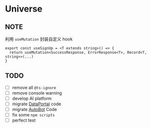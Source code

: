 # Universe

## NOTE

利用 `useMutation` 封装自定义 hook

```tsx
export const useSignUp = <T extends string>() => {
  return useMutation<SuccessResponse, ErrorResponse<T>, Record<T, string>>(...)
}
```

## TODO

-   [ ] remove all `@ts-ignore`
-   [ ] remove console warning
-   [ ] develop AI platform
-   [ ] migrate [DataPortal](http://gitlab.pegasus.tech/pbdata/data_portal_web) code
-   [ ] migrate [AutoBot]() Code
-   [ ] fix some `npm scripts`
-   [ ] perfect test
